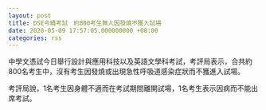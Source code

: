 ```yaml
---
layout: post
title: DSE今續考試　約800考生無人因發燒不獲入試場
date: 2020-05-09 17:57:05.000000000 +08:00
categories: rss
---
```


中學文憑試今日舉行設計與應用科技以及英語文學科考試，考評局表示，合共約800名考生中，沒有考生因發燒或出現急性呼吸道感染症狀而不獲進入試場。

考評局說，1名考生因身體不適而在考試期間離開試場，1名考生表示因病而不能出席考試。
